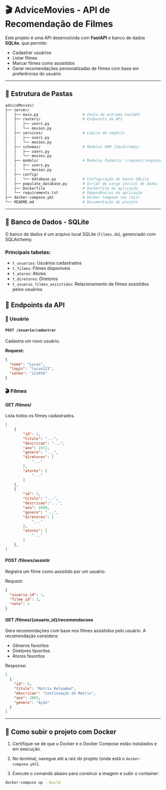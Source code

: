 # 🎬 AdviceMovies - API de Recomendação de Filmes

Este projeto é uma API desenvolvida com **FastAPI** e banco de dados **SQLite**, que permite:

- Cadastrar usuários
- Listar filmes
- Marcar filmes como assistidos
- Gerar recomendações personalizadas de filmes com base em preferências do usuário

---

## 📁 Estrutura de Pastas

~~~bash
adviceMovies/
├── server/
│   ├── main.py                    # Ponto de entrada FastAPI
│   ├── routers/                   # Endpoints da API
│   │   ├── users.py
│   │   └── movies.py
│   ├── services/                  # Lógica de negócio
│   │   ├── users.py
│   │   └── movies.py
│   ├── schemas/                   # Modelos ORM (SQLAlchemy)
│   │   ├── users.py
│   │   └── movies.py
│   ├── models/                    # Modelos Pydantic (request/response)
│   │   ├── users.py
│   │   └── movies.py
│   ├── config/
│   │   └── database.py            # Configuração do banco SQLite
│   ├── populate_database.py       # Script de carga inicial de dados
│   ├── Dockerfile                 # Dockerfile da aplicação
│   └── requirements.txt           # Dependências da aplicação
├── docker-compose.yml             # Docker Compose (na raiz)
└── README.md                      # Documentação do projeto
~~~
---

## 🧩 Banco de Dados - SQLite

O banco de dados é um arquivo local SQLite (`filmes.db`), gerenciado com SQLAlchemy.

### Principais tabelas:

- `t_usuarios`: Usuários cadastrados  
- `t_filmes`: Filmes disponíveis  
- `t_atores`: Atores  
- `t_diretores`: Diretores  
- `t_usuario_filmes_assistidos`: Relacionamento de filmes assistidos pelos usuários  


## 🚀 Endpoints da API

### 👤 Usuário

#### `POST /usuario/cadastrar`  
Cadastra um novo usuário.

**Request:**
~~~json
{
  "nome": "Lucas",
  "login": "lucas123",
  "senha": "123456"
}
~~~

### 🎬 Filmes
#### GET /filmes/
Lista todos os filmes cadastrados.

~~~json
[
	{
		"id": 1,
		"titulo": "...",
		"descricao": "...",
		"ano": 1972,
		"genero": "...",
		"diretores": [
			"..."
		],
		"atores": [
			"..."
		]
	},
    {
		"id": 2,
		"titulo": "...",
		"descricao":"...",
		"ano": 1999,
		"genero": "...",
		"diretores": [
			"..."
		],
		"atores": [
			"..."
		]
	},
]
~~~

#### POST /filmes/assistir
Registra um filme como assistido por um usuário.

Request:

~~~json
{
  "usuario_id": 1,
  "filme_id": 3,
  "nota": 5
}
~~~

#### GET /filmes/{usuario_id}/recomendacoes
Gera recomendações com base nos filmes assistidos pelo usuário. A recomendação considera:

- Gêneros favoritos
- Diretores favoritos
- Atores favoritos

Response:


~~~json
[
  {
    "id": 6,
    "titulo": "Matrix Reloaded",
    "descricao": "Continuação de Matrix",
    "ano": 2003,
    "genero": "Ação"
  }
]
~~~

----

## 🐳 Como subir o projeto com Docker

1. Certifique-se de que o Docker e o Docker Compose estão instalados e em execução.

2. No terminal, navegue até a raiz do projeto (onde está o `docker-compose.yml`).

3. Execute o comando abaixo para construir a imagem e subir o container:

~~~bash
docker-compose up --build
~~~
